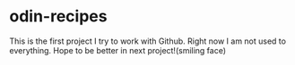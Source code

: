 # odin-recipes
This is the first project I try to work with Github. Right now I am not used to everything. Hope to be better in next project!(smiling face)